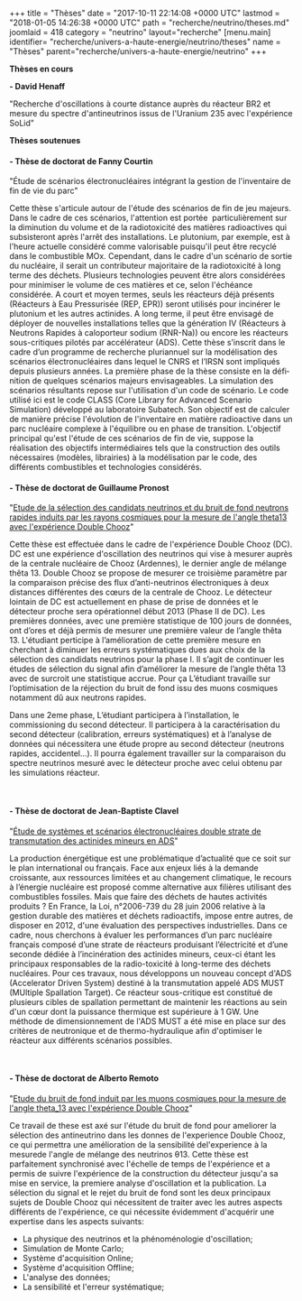 +++
title = "Thèses"
date = "2017-10-11 22:14:08 +0000 UTC"
lastmod = "2018-01-05 14:26:38 +0000 UTC"
path = "recherche/neutrino/theses.md"
joomlaid = 418
category = "neutrino"
layout="recherche"
[menu.main]
  identifier= "recherche/univers-a-haute-energie/neutrino/theses"
  name = "Thèses"
  parent="recherche/univers-a-haute-energie/neutrino"
+++
<p><strong><span>Thèses en cours</span></strong></p>
<p><strong>- David Henaff </strong></p>
<p>"Recherche d'oscillations à courte distance auprès du réacteur BR2 et mesure du spectre d'antineutrinos issus de l'Uranium 235 avec l'expérience SoLid"</p>
<p><span><strong>Thèses soutenues</strong></span></p>
<h4><span>- Thèse de doctorat de Fanny Courtin</span></h4>
<p>"Étude de scénarios électronucléaires intégrant la gestion de l'inventaire de fin de vie du parc"</p>
<p>Cette thèse s'articule autour de l'étude des scénarios de fin de jeu majeurs. Dans le cadre de ces scénarios, l'attention est portée  particulièrement sur la diminution du volume et de la radiotoxicité des matières radioactives qui subsisteront après l'arrêt des installations. Le plutonium, par exemple, est à l'heure actuelle considéré comme valorisable puisqu'il peut être recyclé dans le combustible MOx. Cependant, dans le cadre d'un scénario de sortie du nucléaire, il serait un contributeur majoritaire de la radiotoxicité à long terme des déchets. Plusieurs technologies peuvent être alors considérées pour minimiser le volume de ces matières et ce, selon l'échéance considérée. A court et moyen termes, seuls les réacteurs déjà présents (Réacteurs à Eau Pressurisée (REP, EPR)) seront utilisés pour incinérer le plutonium et les autres actinides. A long terme, il peut être envisagé de déployer de nouvelles installations telles que la génération IV (Réacteurs à Neutrons Rapides à caloporteur sodium (RNR-Na)) ou encore les réacteurs sous-critiques pilotés par accélérateur (ADS). Cette thèse<span lang="fr-FR"> s’inscrit dans le cadre d’un programme de recherche pluriannuel sur la modélisation des scénarios électronucléaires dans lequel le CNRS et l’IRSN sont impliqués depuis plusieurs années. La première phase de la thèse consiste en la définition de quelques scénarios majeurs envisageables. </span>La simulation des scénarios résultants repose sur l'utilisation d'un code de scénario. Le code utilisé ici est le code CLASS (Core Library for Advanced Scenario Simulation) développé au laboratoire Subatech. <span lang="fr-FR">Son objectif est de calculer de manière précise l'évolution de l'inventaire en matière radioactive dans un parc nucléaire complexe à l'équilibre ou en phase de transition. </span>L'objectif principal qu'est l'étude de ces scénarios de fin de vie, suppose la réalisation des objectifs intermédiaires tels que la construction des outils nécessaires (modèles, librairies) à la modélisation par le code, des différents combustibles et technologies considérés.</p>
<h4>- Thèse de doctorat de Guillaume Pronost</h4>
<p>"<a href="http://www.theses.fr/s79208">Etude de la sélection des candidats neutrinos et du bruit de fond neutrons rapides induits par les rayons cosmiques pour la mesure de l'angle theta13 avec l'expérience Double Chooz</a>"</p>
<p>Cette thèse est effectuée dans le cadre de l'expérience Double Chooz (DC). DC est une expérience d'oscillation des neutrinos qui vise à mesurer auprès de la centrale nucléaire de Chooz (Ardennes), le dernier angle de mélange thêta 13. Double Chooz se propose de mesurer ce troisième paramètre par la comparaison précise des flux d’anti-neutrinos électroniques à deux distances différentes des cœurs de la centrale de Chooz. Le détecteur lointain de DC est actuellement en phase de prise de données et le détecteur proche sera opérationnel début 2013 (Phase II de DC). Les premières données, avec une première statistique de 100 jours de données, ont d’ores et déjà permis de mesurer une première valeur de l’angle thêta 13. L'étudiant perticipe à l’amélioration de cette première mesure en cherchant à diminuer les erreurs systématiques dues aux choix de la sélection des candidats neutrinos pour la phase I. Il s’agit de continuer les études de sélection du signal afin d’améliorer la mesure de l’angle thêta 13 avec de surcroit une statistique accrue. Pour ça L’étudiant travaille sur l’optimisation de la réjection du bruit de fond issu des muons cosmiques notamment dû aux neutrons rapides.</p>
<p>Dans une 2eme phase, L’étudiant participera à l’installation, le commissioning du second détecteur. Il participera à la caractérisation du second détecteur (calibration, erreurs systématiques) et à l’analyse de données qui nécessitera une étude propre au second détecteur (neutrons rapides, accidentel…). Il pourra également travailler sur la comparaison du spectre neutrinos mesuré avec le détecteur proche avec celui obtenu par les simulations réacteur.</p>
<p> </p>
<h4>- Thèse de doctorat de Jean-Baptiste Clavel</h4>
<p>"<a href="https://tel.archives-ouvertes.fr/tel-00789327v1">Étude de systèmes et scénarios électronucléaires double strate de transmutation des actinides mineurs en ADS</a>"</p>
<p>La production énergétique est une problématique d’actualité que ce soit sur le plan international ou français. Face aux enjeux liés à la demande croissante, aux ressources limitées et au changement climatique, le recours à l’énergie nucléaire est proposé comme alternative aux filières utilisant des combustibles fossiles. Mais que faire des déchets de hautes activités produits ? En France, la Loi, n°2006-739 du 28 juin 2006 relative à la gestion durable des matières et déchets radioactifs, impose entre autres, de disposer en 2012, d'une évaluation des perspectives industrielles. Dans ce cadre, nous cherchons à évaluer les performances d’un parc nucléaire français composé d’une strate de réacteurs produisant l’électricité et d’une seconde dédiée à l’incinération des actinides mineurs, ceux-ci étant les principaux responsables de la radio-toxicité à long-terme des déchets nucléaires. Pour ces travaux, nous développons un nouveau concept d'ADS (Accelerator Driven System) destiné à la transmutation appelé ADS MUST (MUltiple Spallation Target). Ce réacteur sous-critique est constitué de plusieurs cibles de spallation permettant de maintenir les réactions au sein d'un cœur dont la puissance thermique est supérieure à 1 GW. Une méthode de dimensionnement de l'ADS MUST a été mise en place sur des critères de neutronique et de thermo-hydraulique afin d'optimiser le réacteur aux différents scénarios possibles.</p>
<p> </p>
<h4>- Thèse de doctorat de Alberto Remoto</h4>
<p>"<a href="https://tel.archives-ouvertes.fr/tel-00821629v1">Etude du bruit de fond induit par les muons cosmiques pour la mesure de l'angle theta_13 avec l'expérience Double Chooz</a>"</p>
<p>Ce travail de these est axé sur l'étude du bruit de fond pour ameliorer la sélection des antineutrino dans les donnes de l'experience Double Chooz, ce qui permettra une amélioration de la sensibilité del'experience à la mesurede l'angle de mélange des neutrinos θ13. Cette thèse est parfaitement synchronisé avec l'échelle de temps de l'expérience et a permis de suivre l'expérience de la construction du détecteur jusqu'a sa mise en service, la premiere analyse d'oscillation et la publication. La sélection du signal et le rejet du bruit de fond sont les deux principaux sujets de Double Chooz qui nécessitent de traiter avec les autres aspects différents de l'expérience, ce qui nécessite évidemment d'acquérir une expertise dans les aspects suivants:</p>
<ul>
<li>La physique des neutrinos et la phénoménologie d'oscillation;</li>
<li>Simulation de Monte Carlo;</li>
<li>Système d'acquisition Online;</li>
<li>Système d'acquisition Offline;</li>
<li>L'analyse des données;</li>
<li>La sensibilité et l'erreur systématique;  </li>
</ul>
<p> </p>